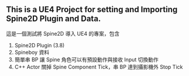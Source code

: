 This is a UE4 Project for setting and Importing Spine2D Plugin and Data.
------------------------------------------------------------------------

這是一個測試將 Spine2D 導入 UE4 的專案，包含
1. Spine2D Plugin (3.8)
2. Spineboy 資料
3. 簡單串 BP 讓 Spine 角色可以有預設動作與接收 Input 切換動作
4. C++ Actor 關掉 Spine Component Tick，串 BP 達到攝影機外 Stop Tick
